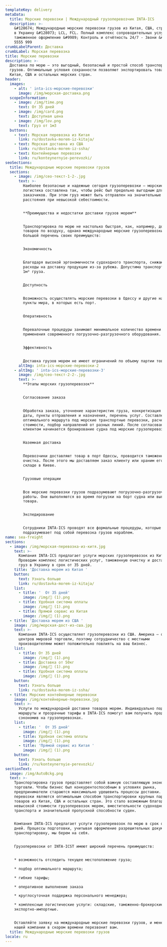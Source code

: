 ```yaml
---
templateKey: delivery
metaData:
  title: Морские перевозки | Международный грузоперевозчик INTA-ICS
  description: >-
    &#128674; Международные морские перевозки грузов из Китая, США, стран Европы
    в Украину &#128073; LCL, FCL. Полный комплекс сопроводительных услуг,
    таможенное оформление &#9989; Контроль и отчётность 24/7 - Звони &#9742; 068
    5555 999
crumbLabelParent: Доставка
crumbLabel: Морская перевозка
title: Морские перевозки
description: >-
  Доставка по морю — это выгодный, безопасный и простой способ транспортировки
  грузов. Оптимальные условия сохранности позволяют экспортировать товары из
  Китая, США и остальных морских стран.
header:
  images:
    - alt: ' inta-ics-морские-перевозки'
      image: /img/морская-доставка.png
  scopeInformation:
    - image: /img/time.png
      text: От 35 дней
    - image: /img/card.png
      text: Доступная цена
    - image: /img/lov.png
      text: Груз от 1м3
  buttons:
    - text: Морская перевозка из Китая
      link: ru/dostavka-morem-iz-kitaja/
    - text: Морская доставка из США
      link: ru/dostavka-morem-iz-ssha/
    - text: Контейнерные перевозки
      link: ru/konteynernyie-perevozki/
seoSections:
  title: Международные морские перевозки грузов
  sections:
    - image: /img/сео-текст-1-2-.jpg
      text: >-
        Наиболее безопасные и надежные сегодня грузоперевозки — морские. Их
        логистика составлена так, чтобы рейс был предельно выгодным для
        заказчиков. При этом груз может быть отправлен на значительные
        расстояния при невысокой себестоимости.


        **Преимущества и недостатки доставки грузов морем**


        Транспортировка по морю не настолько быстрая, как, например, доставка
        товаров по воздуху, однако международные морские грузоперевозки имеют
        большой перечень своих преимуществ:


        Экономичность


        Благодаря высокой эргономичности судоходного транспорта, снижаются
        расходы на доставку продукции из-за рубежа. Допустима транспортировка от
        1м³ груза.


        Доступность


        Возможность осуществлять морские перевозки в Одессу и другие населенные
        пункты мира, в которых есть порт.


        Оперативность


        Перевалочные процедуры занимают минимальное количество времени в силу
        применения современного погрузочно-разгрузочного оборудования.


        Эффективность


        Доставка грузов морем не имеет ограничений по объему партии товаров.
      altImg: inta-ics-морские-перевозки-2
    - altImg: ' inta-ics-морские-перевозки-3'
      image: /img/сео-текст-2-2-.jpg
      text: >-
        **Этапы морских грузоперевозок**


        Согласование заказа


        Обработка заказа, уточнение характеристик груза, конкретизация условий:
        даты, пункты отправления и назначения, перечень услуг. Составление
        оптимального маршрута под морские транспортные перевозки, расчет
        стоимости, подбор направлений от разных линий. После согласования с
        клиентом начинается бронирование судна под морские грузоперевозки.


        Наземная доставка


        Перевозчики доставляют товар в порт Одессы, проводится таможенная
        очистка. После этого мы доставляем заказ клиенту или храним его на нашем
        складе в Киеве.


        Грузовые операции


        Все морские перевозки грузов подразумевают погрузочно-разгрузочные
        работы. Они выполняются во время погрузки на борт судна или выгрузки
        товара.


        Экспедирование


        Сотрудники INTA-ICS проводят все формальные процедуры, которые
        подразумевает под собой перевозка грузов кораблем.
name: sea-freight
sections:
  - image: /img/морская-перевозка-из-китя.jpg
    text: >-
      Компания INTA-ICS предлагает услуги морских грузоперевозок из Китая.
      Проводим комплекс логистических услуг, таможенную очистку и доставляем
      груз в Украину в срок от 35 дней.
    title: 'Доставка морем из Китая '
    button:
      text: Узнать больше
      link: ru/dostavka-morem-iz-kitaja/
    list:
      - title: '  От 35 дней'
        image: /img/ (1).png
      - title: Удобная система оплаты
        image: /img/ (1).png
      - title: Прямой сервис из Китая
        image: /img/ (1).png
  - title: 'Доставка морем из США '
    image: /img/морская-дост-из-сша.jpg
    text: >-
      Компания INTA-ICS осуществляет грузоперевозки из США. Америка — один из
      центров мировой торговли, поэтому сотрудничество с местными
      производителями может положительно повлиять на ваш бизнес.
    list:
      - title: От 35 дней
        image: /img/ (1).png
      - title: Доставка от 50кг
        image: /img/ (1).png
      - title: Удобная система оплаты
        image: /img/ (1).png
    button:
      text: Узнать больше
      link: ru/dostavka-morem-iz-ssha/
  - title: Морские контейнерные перевозки
    image: /img/контейнерные-перевозки.jpg
    text: >-
      Услуги по международной доставке товаров морем. Индивидуально подобранные
      маршруты и прозрачные тарифы в INTA-ICS помогут вам получить продукцию,
      сэкономив на грузоперевозках.
    list:
      - title: '  От 35 дней'
        image: /img/ (1).png
      - title: Удобная система оплаты
        image: /img/ (1).png
      - title: 'Прямой сервис из Китая '
        image: /img/ (1).png
    button:
      text: Узнать больше
      link: /ru/konteynernyie-perevozki/
sectionText:
  image: /img/AutoBckg.png
  text: >-
    Транспортировка грузов представляет собой важную составляющую экономики и
    торговли. Чтобы бизнес был конкурентоспособным в условиях рынка,
    предприниматели стараются максимально удешевить процессы доставки. Морские
    перевозки являются оптимальным способом транспортировки крупных партий
    товаров из Китая, США и остальных стран. Это стало возможным благодаря
    невысокой стоимости грузоперевозок морем, вместительности судоходного
    транспорта и значительной пропускной способности суден.


    Компания INTA-ICS предлагает услуги грузоперевозок по морю в срок от 35
    дней. Процессы подготовки, учитывая оформление разрешительных документов и
    транспортировку, мы берем на себя.


    Грузоперевозки от INTA-ICST имеют широкий перечень преимуществ:


    * возможность отследить текущее местоположение груза;

    * подбор оптимального маршрута;

    * гибкие тарифы;

    * оперативное выполнение заказа

    * круглосуточная поддержка персонального менеджера;

    * комплексные логистические услуги: складские, таможенно-брокерские,
    экспортно-импортные.


    Оставляйте заявку на международные морские перевозки грузов, и менеджер
    нашей компании в скором времени перезвонит вам.
  title: Международные морские перевозки грузов
locale: ru
---
```

